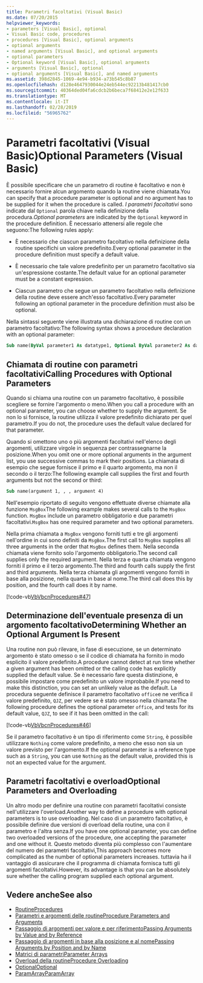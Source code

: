 ```yaml
---
title: Parametri facoltativi (Visual Basic)
ms.date: 07/20/2015
helpviewer_keywords:
- parameters [Visual Basic], optional
- Visual Basic code, procedures
- procedures [Visual Basic], optional arguments
- optional arguments
- named arguments [Visual Basic], and optional arguments
- optional parameters
- Optional keyword [Visual Basic], optional arguments
- arguments [Visual Basic], optional
- optional arguments [Visual Basic], and named arguments
ms.assetid: 398d2845-1069-4e94-b934-a73b545c8b87
ms.openlocfilehash: d128e4647930044e24eb544ec92213b481417cb0
ms.sourcegitcommit: 40364ded04fa6cdcb2b6beca7f68412e2e12f633
ms.translationtype: MT
ms.contentlocale: it-IT
ms.lasthandoff: 02/28/2019
ms.locfileid: "56965762"
---
```

# <a name="optional-parameters-visual-basic"></a><span data-ttu-id="e2640-102">Parametri facoltativi (Visual Basic)</span><span class="sxs-lookup"><span data-stu-id="e2640-102">Optional Parameters (Visual Basic)</span></span>
<span data-ttu-id="e2640-103">È possibile specificare che un parametro di routine è facoltativo e non è necessario fornire alcun argomento quando la routine viene chiamata.</span><span class="sxs-lookup"><span data-stu-id="e2640-103">You can specify that a procedure parameter is optional and no argument has to be supplied for it when the procedure is called.</span></span> <span data-ttu-id="e2640-104">*I parametri facoltativi* sono indicate dal `Optional` parola chiave nella definizione della procedura.</span><span class="sxs-lookup"><span data-stu-id="e2640-104">*Optional parameters* are indicated by the `Optional` keyword in the procedure definition.</span></span> <span data-ttu-id="e2640-105">È necessario attenersi alle regole che seguono:</span><span class="sxs-lookup"><span data-stu-id="e2640-105">The following rules apply:</span></span>  
  
-   <span data-ttu-id="e2640-106">È necessario che ciascun parametro facoltativo nella definizione della routine specifichi un valore predefinito.</span><span class="sxs-lookup"><span data-stu-id="e2640-106">Every optional parameter in the procedure definition must specify a default value.</span></span>  
  
-   <span data-ttu-id="e2640-107">È necessario che tale valore predefinito per un parametro facoltativo sia un'espressione costante.</span><span class="sxs-lookup"><span data-stu-id="e2640-107">The default value for an optional parameter must be a constant expression.</span></span>  
  
-   <span data-ttu-id="e2640-108">Ciascun parametro che segue un parametro facoltativo nella definizione della routine deve essere anch'esso facoltativo.</span><span class="sxs-lookup"><span data-stu-id="e2640-108">Every parameter following an optional parameter in the procedure definition must also be optional.</span></span>  
  
 <span data-ttu-id="e2640-109">Nella sintassi seguente viene illustrata una dichiarazione di routine con un parametro facoltativo:</span><span class="sxs-lookup"><span data-stu-id="e2640-109">The following syntax shows a procedure declaration with an optional parameter:</span></span>  
  
```vb  
Sub name(ByVal parameter1 As datatype1, Optional ByVal parameter2 As datatype2 = defaultvalue)  
```  
  
## <a name="calling-procedures-with-optional-parameters"></a><span data-ttu-id="e2640-110">Chiamata di routine con parametri facoltativi</span><span class="sxs-lookup"><span data-stu-id="e2640-110">Calling Procedures with Optional Parameters</span></span>  
 <span data-ttu-id="e2640-111">Quando si chiama una routine con un parametro facoltativo, è possibile scegliere se fornire l'argomento o meno.</span><span class="sxs-lookup"><span data-stu-id="e2640-111">When you call a procedure with an optional parameter, you can choose whether to supply the argument.</span></span> <span data-ttu-id="e2640-112">Se non lo si fornisce, la routine utilizza il valore predefinito dichiarato per quel parametro.</span><span class="sxs-lookup"><span data-stu-id="e2640-112">If you do not, the procedure uses the default value declared for that parameter.</span></span>  
  
 <span data-ttu-id="e2640-113">Quando si omettono uno o più argomenti facoltativi nell'elenco degli argomenti, utilizzare virgole in sequenza per contrassegnarne la posizione.</span><span class="sxs-lookup"><span data-stu-id="e2640-113">When you omit one or more optional arguments in the argument list, you use successive commas to mark their positions.</span></span> <span data-ttu-id="e2640-114">La chiamata di esempio che segue fornisce il primo e il quarto argomento, ma non il secondo o il terzo:</span><span class="sxs-lookup"><span data-stu-id="e2640-114">The following example call supplies the first and fourth arguments but not the second or third:</span></span>  
  
```vb  
Sub name(argument 1, , , argument 4)  
```  
  
 <span data-ttu-id="e2640-115">Nell'esempio riportato di seguito vengono effettuate diverse chiamate alla funzione `MsgBox`</span><span class="sxs-lookup"><span data-stu-id="e2640-115">The following example makes several calls to the `MsgBox` function.</span></span> <span data-ttu-id="e2640-116">`MsgBox` include un parametro obbligatorio e due parametri facoltativi.</span><span class="sxs-lookup"><span data-stu-id="e2640-116">`MsgBox` has one required parameter and two optional parameters.</span></span>  
  
 <span data-ttu-id="e2640-117">Nella prima chiamata a `MsgBox` vengono forniti tutti e tre gli argomenti nell'ordine in cui sono definiti da `MsgBox`.</span><span class="sxs-lookup"><span data-stu-id="e2640-117">The first call to `MsgBox` supplies all three arguments in the order that `MsgBox` defines them.</span></span> <span data-ttu-id="e2640-118">Nella seconda chiamata viene fornito solo l'argomento obbligatorio.</span><span class="sxs-lookup"><span data-stu-id="e2640-118">The second call supplies only the required argument.</span></span> <span data-ttu-id="e2640-119">Nella terza e quarta chiamata vengono forniti il primo e il terzo argomento.</span><span class="sxs-lookup"><span data-stu-id="e2640-119">The third and fourth calls supply the first and third arguments.</span></span> <span data-ttu-id="e2640-120">Nella terza chiamata gli argomenti vengono forniti in base alla posizione, nella quarta in base al nome.</span><span class="sxs-lookup"><span data-stu-id="e2640-120">The third call does this by position, and the fourth call does it by name.</span></span>  
  
 [!code-vb[VbVbcnProcedures#47](~/samples/snippets/visualbasic/VS_Snippets_VBCSharp/VbVbcnProcedures/VB/Class1.vb#47)]  
  
## <a name="determining-whether-an-optional-argument-is-present"></a><span data-ttu-id="e2640-121">Determinazione dell'eventuale presenza di un argomento facoltativo</span><span class="sxs-lookup"><span data-stu-id="e2640-121">Determining Whether an Optional Argument Is Present</span></span>  
 <span data-ttu-id="e2640-122">Una routine non può rilevare, in fase di esecuzione, se un determinato argomento è stato omesso o se il codice di chiamata ha fornito in modo esplicito il valore predefinito.</span><span class="sxs-lookup"><span data-stu-id="e2640-122">A procedure cannot detect at run time whether a given argument has been omitted or the calling code has explicitly supplied the default value.</span></span> <span data-ttu-id="e2640-123">Se è necessario fare questa distinzione, è possibile impostare come predefinito un valore improbabile.</span><span class="sxs-lookup"><span data-stu-id="e2640-123">If you need to make this distinction, you can set an unlikely value as the default.</span></span> <span data-ttu-id="e2640-124">La procedura seguente definisce il parametro facoltativo `office`e ne verifica il valore predefinito, `QJZ`, per vedere se è stato omesso nella chiamata:</span><span class="sxs-lookup"><span data-stu-id="e2640-124">The following procedure defines the optional parameter `office`, and tests for its default value, `QJZ`, to see if it has been omitted in the call:</span></span>  
  
 [!code-vb[VbVbcnProcedures#46](~/samples/snippets/visualbasic/VS_Snippets_VBCSharp/VbVbcnProcedures/VB/Class1.vb#46)]  
  
 <span data-ttu-id="e2640-125">Se il parametro facoltativo è un tipo di riferimento come `String`, è possibile utilizzare `Nothing` come valore predefinito, a meno che esso non sia un valore previsto per l'argomento.</span><span class="sxs-lookup"><span data-stu-id="e2640-125">If the optional parameter is a reference type such as a `String`, you can use `Nothing` as the default value, provided this is not an expected value for the argument.</span></span>  
  
## <a name="optional-parameters-and-overloading"></a><span data-ttu-id="e2640-126">Parametri facoltativi e overload</span><span class="sxs-lookup"><span data-stu-id="e2640-126">Optional Parameters and Overloading</span></span>  
 <span data-ttu-id="e2640-127">Un altro modo per definire una routine con parametri facoltativi consiste nell'utilizzare l'overload.</span><span class="sxs-lookup"><span data-stu-id="e2640-127">Another way to define a procedure with optional parameters is to use overloading.</span></span> <span data-ttu-id="e2640-128">Nel caso di un parametro facoltativo, è possibile definire due versioni di overload della routine, una con il parametro e l'altra senza.</span><span class="sxs-lookup"><span data-stu-id="e2640-128">If you have one optional parameter, you can define two overloaded versions of the procedure, one accepting the parameter and one without it.</span></span> <span data-ttu-id="e2640-129">Questo metodo diventa più complesso con l'aumentare del numero dei parametri facoltativi,</span><span class="sxs-lookup"><span data-stu-id="e2640-129">This approach becomes more complicated as the number of optional parameters increases.</span></span> <span data-ttu-id="e2640-130">tuttavia ha il vantaggio di assicurare che il programma di chiamata fornisca tutti gli argomenti facoltativi.</span><span class="sxs-lookup"><span data-stu-id="e2640-130">However, its advantage is that you can be absolutely sure whether the calling program supplied each optional argument.</span></span>  
  
## <a name="see-also"></a><span data-ttu-id="e2640-131">Vedere anche</span><span class="sxs-lookup"><span data-stu-id="e2640-131">See also</span></span>
- [<span data-ttu-id="e2640-132">Routine</span><span class="sxs-lookup"><span data-stu-id="e2640-132">Procedures</span></span>](./index.md)
- [<span data-ttu-id="e2640-133">Parametri e argomenti delle routine</span><span class="sxs-lookup"><span data-stu-id="e2640-133">Procedure Parameters and Arguments</span></span>](./procedure-parameters-and-arguments.md)
- [<span data-ttu-id="e2640-134">Passaggio di argomenti per valore e per riferimento</span><span class="sxs-lookup"><span data-stu-id="e2640-134">Passing Arguments by Value and by Reference</span></span>](./passing-arguments-by-value-and-by-reference.md)
- [<span data-ttu-id="e2640-135">Passaggio di argomenti in base alla posizione e al nome</span><span class="sxs-lookup"><span data-stu-id="e2640-135">Passing Arguments by Position and by Name</span></span>](./passing-arguments-by-position-and-by-name.md)
- [<span data-ttu-id="e2640-136">Matrici di parametri</span><span class="sxs-lookup"><span data-stu-id="e2640-136">Parameter Arrays</span></span>](./parameter-arrays.md)
- [<span data-ttu-id="e2640-137">Overload della routine</span><span class="sxs-lookup"><span data-stu-id="e2640-137">Procedure Overloading</span></span>](./procedure-overloading.md)
- [<span data-ttu-id="e2640-138">Optional</span><span class="sxs-lookup"><span data-stu-id="e2640-138">Optional</span></span>](../../../../visual-basic/language-reference/modifiers/optional.md)
- [<span data-ttu-id="e2640-139">ParamArray</span><span class="sxs-lookup"><span data-stu-id="e2640-139">ParamArray</span></span>](../../../../visual-basic/language-reference/modifiers/paramarray.md)

